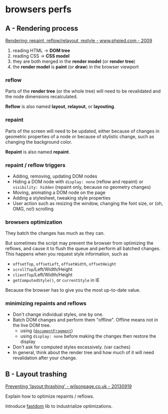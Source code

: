 # browsers perfs

## A - Rendering process

[Rendering: repaint, reflow/relayout, restyle - www.phpied.com - 2009](http://www.phpied.com/rendering-repaint-reflowrelayout-restyle/)

1. reading HTML -> **DOM tree**
2. reading CSS -> **CSS model**
3. they are both merged in the **render model** (or **render tree**)
4. the **render model** is **paint** (or **draw**) in the browser viewport

### reflow

Parts of the **render tree** (or the whole tree) will need to be revalidated and the node dimensions recalculated.

**Reflow** is also named **layout**, **relayout**, or **layouting**.

### repaint

Parts of the screen will need to be updated, either because of changes in geometric properties of a node or because of stylistic change, such as changing the background color.

**Repaint** is also named **repaint**.

### repaint / reflow triggers

- Adding, removing, updating DOM nodes
- Hiding a DOM node with `display: none` (reflow and repaint) or `visibility: hidden` (repaint only, because no geometry changes)
- Moving, animating a DOM node on the page
- Adding a stylesheet, tweaking style properties
- User action such as resizing the window, changing the font size, or (oh, OMG, no!) scrolling

### browsers optimization

They batch the changes has much as they can.

But sometimes the script may prevent the browser from optimizing the reflows, and cause it to flush the queue and perform all batched changes. This happens when you request style information, such as

- `offsetTop`, `offsetLeft`, `offsetWidth`, `offsetHeight`
- `scrollTop`/Left/Width/Height
- `clientTop`/Left/Width/Height
- `getComputedStyle()`, or `currentStyle` in IE

Because the browser has to give you the most up-to-date value.

### minimizing repaints and reflows

- Don't change individual styles, one by one.
- Batch DOM changes and perform them "offline". Offline means not in the live DOM tree. 
  - using ([`documentFragment`](https://developer.mozilla.org/en-US/docs/Web/API/DocumentFragment))
  - using `display: none` before making the changes then restore the display
- Don't ask for computed styles excessively. (var caches)
- In general, think about the render tree and how much of it will need revalidation after your change.
  
## B - Layout trashing

[Preventing 'layout thrashing' - wilsonpage.co.uk - 20130919](http://wilsonpage.co.uk/preventing-layout-thrashing/)

Explain how to optimize repaints / reflows.

Introduce [fastdom](https://github.com/wilsonpage/fastdom) lib to industrialize optimizations.


